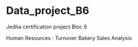 # Data_project_B6
Jedha certification project Bloc 6

Human Resources : Turnover
Bakery Sales Analysis
